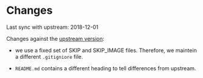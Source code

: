 # Changes

Last sync with upstream: 2018-12-01


Changes against the [upstream version](https://github.com/RPi-Dist/pi-gen.git):

- we use a fixed set of SKIP and SKIP_IMAGE files. Therefore, we maintein a
  different `.gitigniore` file.

- `README.md` contains a different heading to tell differences from upstream.
